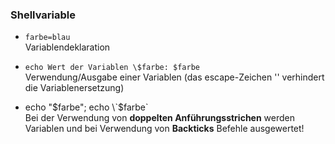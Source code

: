 ### Shellvariable

* `farbe=blau`  
  Variablendeklaration

* `echo Wert der Variablen \$farbe: $farbe`  
  Verwendung/Ausgabe einer Variablen \(das escape-Zeichen '\' verhindert die Variablenersetzung\)

* echo "$farbe"; echo \`$farbe\`  
  Bei der Verwendung von **doppelten Anführungsstrichen** werden Variablen und bei Verwendung von **Backticks** Befehle ausgewertet!



